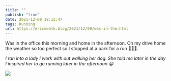 ```yaml
---
title: ""
publish: "true"
date: 2021-12-09 18:13:47
tags: Running
url: https://ericmwalk.blog/2021/12/09/was-in-the.html
---
```


Was in the office this morning and home in the afternoon. On my drive home the weather so too perfect so I stopped at a park for a run 🏃🏻‍♂️.

_I ran into a lady I work with out walking her dog. She told me later in the day I inspired her to go running later in the afternoon 😁_

![](https://ericmwalk.blog/uploads/2021/61de37270d.jpg)